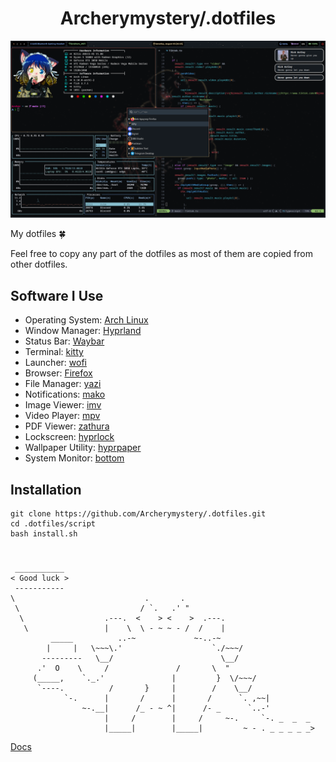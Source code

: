 <h1 align="center">Archerymystery/.dotfiles</h1>

<img src="/.github/1.png" />

My dotfiles 🍀

Feel free to copy any part of the dotfiles as most of them are copied from other dotfiles.

## Software I Use

- Operating System: [Arch Linux](https://archlinux.org/)
- Window Manager: [Hyprland](https://github.com/hyprwm/Hyprland)
- Status Bar: [Waybar](https://github.com/Alexays/Waybar)
- Terminal: [kitty](https://github.com/kovidgoyal/kitty)
- Launcher: [wofi](https://hg.sr.ht/~scoopta/wofi)
- Browser: [Firefox]([https://github.com/yokoffing/BetterFox](https://www.mozilla.org/uk/firefox/))
- File Manager: [yazi](https://github.com/sxyazi/yazi)
- Notifications: [mako](https://github.com/emersion/mako)
- Image Viewer: [imv](https://sr.ht/~exec64/imv/)
- Video Player: [mpv](https://github.com/mpv-player/mpv)
- PDF Viewer: [zathura](https://mupdf.com/)
- Lockscreen: [hyprlock](https://github.com/hyprwm/hyprlock)
- Wallpaper Utility: [hyprpaper](https://github.com/hyprwm/hyprpaper)
- System Monitor: [bottom](https://github.com/ClementTsang/bottom)

## Installation

```
git clone https://github.com/Archerymystery/.dotfiles.git
cd .dotfiles/script
bash install.sh
```
# 
```
 ___________ 
< Good luck >
 ----------- 
\                             .       .
 \                           / `.   .' " 
  \                  .---.  <    > <    >  .---.
   \                 |    \  \ - ~ ~ - /  /    |
         _____          ..-~             ~-..-~
        |     |   \~~~\.'                    `./~~~/
       ---------   \__/                        \__/
      .'  O    \     /               /       \  " 
     (_____,    `._.'               |         }  \/~~~/
      `----.          /       }     |        /    \__/
            `-.      |       /      |       /      `. ,~~|
                ~-.__|      /_ - ~ ^|      /- _      `..-'   
                     |     /        |     /     ~-.     `-. _  _  _
                     |_____|        |_____|         ~ - . _ _ _ _ _>
```
[Docs](https://youtu.be/GHaBCmTYLKk)
